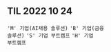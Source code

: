 ## TIL 2022 10 24

<code>'M' 기업(AI채용 솔루션)</code> <code>'B' 기업(금융 솔루션)</code> <code>'S' 기업 부트캠프</code> <code>'H' 기업 부트캠프</code>
